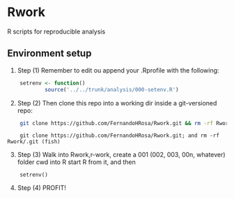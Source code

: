 # Rwork
R scripts for reproducible analysis

## Environment setup

1. Step (1) Remember to edit ou append your .Rprofile with the following:

```R
	setrenv <- function()
        	source('../../trunk/analysis/000-setenv.R')
```

2. Step (2) Then clone this repo into a working dir inside a git-versioned repo:

```bash
	git clone https://github.com/FernandoHRosa/Rwork.git && rm -rf Rwork/.git  (for BASH)

```
```fish
	git clone https://github.com/FernandoHRosa/Rwork.git; and rm -rf Rwork/.git (fish)
```



3. Step (3) Walk into Rwork,r-work, create a 001 (002, 003, 00n, whatever) folder cwd into R
	start R from it, and then 
```
	setrenv()
```

4. Step (4) PROFIT!


